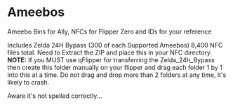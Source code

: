 # Ameebos
Ameebo Bins for Ally, NFCs for Flipper Zero and IDs for your reference

Includes Zelda 24H Bypass (300 of each Supported Ameebos) 8,400 NFC files total. Need to Extract the ZIP and place this in your NFC directory.
**NOTE:** If you MUST use qFlipper for transferring the Zelda_24h_Bypass then create this folder manually on your flipper and drag each folder 1 by 1 into this at a time.
Do not drag and drop more than 2 folders at any time, it's likely to crash.

Aware it's not spelled correctly...
